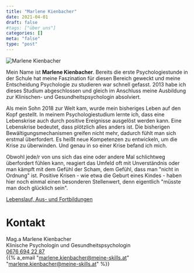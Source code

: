 ```yaml
---
title: "Marlene Kienbacher"
date: 2021-04-01
draft: false
#tags: ["über uns"]
categories: []
meta: "false"
type: "post"
---
```


![Marlene Kienbacher](/img/MarleneKienbacher.webp "Marlene Kienbacher") 


Mein Name ist **Marlene Kienbacher**. Bereits die erste Psychologiestunde in der Schule hat meine Faszination für diesen Bereich geweckt und meine Entscheidung Psychologie zu studieren war schnell gefasst. 2013 habe ich dieses Studium abgeschlossen und gleich im Anschluss meine Ausbildung zur Klinischen- und Gesundheitspsychologin absolviert. 

Als mein Sohn 2018 zur Welt kam, wurde mein bisheriges Leben auf den Kopf gestellt. In meinem Psychologiestudium lernte ich, dass eine Lebenskrise auch durch positive Ereignisse ausgelöst werden kann. Eine Lebenskrise bedeutet, dass plötzlich alles anders ist. Die bisherigen Bewältigungsmechanismen greifen nicht mehr, dadurch fühlt man sich erstmal überfordert. Es heißt neue Kompetenzen zu entwickeln, um die Krise zu überwinden. Und genau in so einer Krise befand ich mich. 

Obwohl jede/r von uns sich das eine oder andere Mal schlichtweg überfordert fühlen kann, reagiert das Umfeld oft mit Unverständnis oder man kämpft mit dem Gefühl der Scham, dem Gefühl, dass man "nicht in Ordnung" ist. Positive Krisen - wie etwa die Geburt eines Kindes - haben hier noch einmal einen besonderen Stellenwert, denn eigentlich "müsste man doch glücklich sein".


[Lebenslauf, Aus- und Fortbildungen](/marlenekienbacher)

# Kontakt

Mag.a Marlene Kienbacher <br>
Klinische Psychologin und Gesundheitspsychologin<br>
[<i class="fa fa-phone"></i> 0676 694 22 87](tel:+436766942287)
<br>{{% a_email "marlene.kienbacher@meine-skills.at" "marlene.kienbacher@meine-skills.at" %}}
